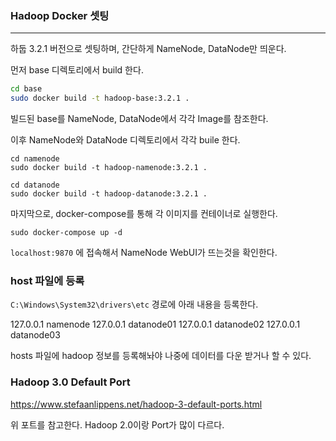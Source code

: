### Hadoop Docker 셋팅

<hr>


하둡 3.2.1 버전으로 셋팅하며, 간단하게 NameNode, DataNode만 띄운다.



먼저 base 디렉토리에서 build 한다.

```bash
cd base
sudo docker build -t hadoop-base:3.2.1 .
```



빌드된 base를 NameNode, DataNode에서 각각 Image를 참조한다.

이후 NameNode와 DataNode 디렉토리에서 각각 buile 한다.

```
cd namenode
sudo docker build -t hadoop-namenode:3.2.1 .

cd datanode
sudo docker build -t hadoop-datanode:3.2.1 .
```



마지막으로, docker-compose를 통해 각 이미지를 컨테이너로 실행한다.

```
sudo docker-compose up -d
```



`localhost:9870` 에 접속해서 NameNode WebUI가 뜨는것을 확인한다.



### host 파일에 등록

`C:\Windows\System32\drivers\etc` 경로에 아래 내용을 등록한다.

127.0.0.1 namenode
127.0.0.1 datanode01
127.0.0.1 datanode02
127.0.0.1 datanode03

hosts 파일에 hadoop 정보를 등록해놔야 나중에 데이터를 다운 받거나 할 수 있다.



### Hadoop 3.0 Default Port

https://www.stefaanlippens.net/hadoop-3-default-ports.html

위 포트를 참고한다. Hadoop 2.0이랑 Port가 많이 다르다.